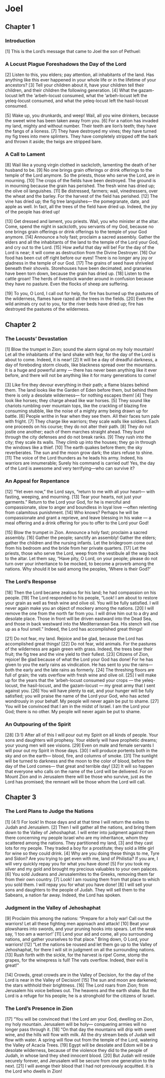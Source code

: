 # Joel

## Chapter 1


### Introduction

[1] This is the Lord’s message that came to Joel the son of Pethuel:

### A Locust Plague Foreshadows the Day of the Lord

[2] Listen to this, you elders;
pay attention, all inhabitants of the land.
Has anything like this ever happened in your whole life
or in the lifetime of your ancestors?
[3] Tell your children about it,
have your children tell their children,
and their children the following generation.
[4] What the gazam-locust left the ‘arbeh-locust consumed,
what the ‘arbeh-locust left the yeleq-locust consumed,
and what the yeleq-locust left the hasil-locust consumed.

[5] Wake up, you drunkards, and weep!
Wail, all you wine drinkers,
because the sweet wine has been taken away from you.
[6] For a nation has invaded my land,
mighty and without number.
Their teeth are lion’s teeth;
they have the fangs of a lioness.
[7] They have destroyed my vines;
they have turned my fig trees into mere splinters.
They have completely stripped off the bark and thrown it aside;
the twigs are stripped bare.

### A Call to Lament

[8] Wail like a young virgin clothed in sackcloth,
lamenting the death of her husband to be.
[9] No one brings grain offerings or drink offerings
to the temple of the Lord anymore.
So the priests, those who serve the Lord, are in mourning.
[10] The crops of the fields have been destroyed.
The ground is in mourning because the grain has perished.
The fresh wine has dried up;
the olive oil languishes.
[11] Be distressed, farmers;
wail, vinedressers, over the wheat and the barley.
For the harvest of the field has perished.
[12] The vine has dried up;
the fig tree languishes—
the pomegranate, date, and apple as well.
In fact, all the trees of the field have dried up.
Indeed, the joy of the people has dried up!

[13] Get dressed and lament, you priests.
Wail, you who minister at the altar.
Come, spend the night in sackcloth, you servants of my God,
because no one brings grain offerings or drink offerings
to the temple of your God anymore.
[14] Announce a holy fast;
proclaim a sacred assembly.
Gather the elders and all the inhabitants of the land
to the temple of the Lord your God,
and cry out to the Lord.
[15] How awful that day will be!
For the day of the Lord is near;
it will come as destruction from the Divine Destroyer.
[16] Our food has been cut off right before our eyes!
There is no longer any joy or gladness in the temple of our God.
[17] The grains of seed have shriveled beneath their shovels.
Storehouses have been decimated,
and granaries have been torn down,
because the grain has dried up.
[18] Listen to the cattle groan!
The herds of livestock wander around in confusion
because they have no pasture.
Even the flocks of sheep are suffering.

[19] To you, O Lord, I call out for help,
for fire has burned up the pastures of the wilderness,
flames have razed all the trees in the fields.
[20] Even the wild animals cry out to you,
for the river beds have dried up;
fire has destroyed the pastures of the wilderness.

## Chapter 2


### The Locusts’ Devastation

[1] Blow the trumpet in Zion;
sound the alarm signal on my holy mountain!
Let all the inhabitants of the land shake with fear,
for the day of the Lord is about to come.
Indeed, it is near!
[2] It will be a day of dreadful darkness,
a day of foreboding storm clouds,
like blackness spread over the mountains.
It is a huge and powerful army —
there has never been anything like it ever before,
and there will not be anything like it for many generations to come!

[3] Like fire they devour everything in their path;
a flame blazes behind them.
The land looks like the Garden of Eden before them,
but behind them there is only a desolate wilderness—
for nothing escapes them!
[4] They look like horses;
they charge ahead like war horses.
[5] They sound like chariots rumbling over mountain tops,
like the crackling of blazing fire consuming stubble,
like the noise of a mighty army being drawn up for battle.
[6] People writhe in fear when they see them.
All their faces turn pale with fright.
[7] They charge like warriors;
they scale walls like soldiers.
Each one proceeds on his course;
they do not alter their path.
[8] They do not jostle one another;
each of them marches straight ahead.
They burst through the city defenses
and do not break ranks.
[9] They rush into the city;
they scale its walls.
They climb up into the houses;
they go in through the windows like a thief.
[10] The earth quakes before them;
the sky reverberates.
The sun and the moon grow dark;
the stars refuse to shine.
[11] The voice of the Lord thunders as he leads his army.
Indeed, his warriors are innumerable;
Surely his command is carried out!
Yes, the day of the Lord is awesome
and very terrifying—who can survive it?

### An Appeal for Repentance

[12] “Yet even now,” the Lord says,
“return to me with all your heart—
with fasting, weeping, and mourning.
[13] Tear your hearts,
not just your garments.”
Return to the Lord your God,
for he is merciful and compassionate,
slow to anger and boundless in loyal love —often relenting from calamitous punishment.
[14] Who knows?
Perhaps he will be compassionate and grant a reprieve,
and leave blessing in his wake —
a meal offering and a drink offering for you to offer to the Lord your God!

[15] Blow the trumpet in Zion.
Announce a holy fast;
proclaim a sacred assembly.
[16] Gather the people;
sanctify an assembly!
Gather the elders;
gather the children and the nursing infants.
Let the bridegroom come out from his bedroom
and the bride from her private quarters.
[17] Let the priests, those who serve the Lord, weep
from the vestibule all the way back to the altar.
Let them say, “Have pity, O Lord, on your people;
please do not turn over your inheritance to be mocked,
to become a proverb among the nations.
Why should it be said among the peoples,
‘Where is their God?’

### The Lord’s Response

[18] Then the Lord became zealous for his land;
he had compassion on his people.
[19] The Lord responded to his people,
“Look! I am about to restore your grain
as well as fresh wine and olive oil.
You will be fully satisfied.
I will never again make you an object of mockery among the nations.
[20] I will remove the one from the north far from you.
I will drive him out to a dry and desolate place.
Those in front will be driven eastward into the Dead Sea,
and those in back westward into the Mediterranean Sea.
His stench will rise up as a foul smell.”
Indeed, the Lord has accomplished great things!

[21] Do not fear, my land.
Rejoice and be glad,
because the Lord has accomplished great things!
[22] Do not fear, wild animals.
For the pastures of the wilderness are again green with grass.
Indeed, the trees bear their fruit;
the fig tree and the vine yield to their fullest.
[23] Citizens of Zion, rejoice!
Be glad because of what the Lord your God has done!
For he has given to you the early rains as vindication.
He has sent to you the rains—
both the early and the late rains as formerly.
[24] The threshing floors are full of grain;
the vats overflow with fresh wine and olive oil.
[25] I will make up for the years
that the ‘arbeh-locust consumed your crops —
the yeleq-locust, the hasil-locust, and the gazam-locust —
my great army that I sent against you.
[26] You will have plenty to eat,
and your hunger will be fully satisfied;
you will praise the name of the Lord your God,
who has acted wondrously in your behalf.
My people will never again be put to shame.
[27] You will be convinced that I am in the midst of Israel.
I am the Lord your God; there is no other.
My people will never again be put to shame.

### An Outpouring of the Spirit

[28] (3:1) After all of this
I will pour out my Spirit on all kinds of people.
Your sons and daughters will prophesy.
Your elderly will have prophetic dreams;
your young men will see visions.
[29] Even on male and female servants
I will pour out my Spirit in those days.
[30] I will produce portents both in the sky and on the earth—
blood, fire, and columns of smoke.
[31] The sunlight will be turned to darkness
and the moon to the color of blood,
before the day of the Lord comes—
that great and terrible day!
[32] It will so happen that
everyone who calls on the name of the Lord will be delivered.
For on Mount Zion and in Jerusalem there will be those who survive,
just as the Lord has promised;
the remnant will be those whom the Lord will call.

## Chapter 3


### The Lord Plans to Judge the Nations

[1] (4:1) For look! In those days and at that time
I will return the exiles to Judah and Jerusalem.
[2] Then I will gather all the nations,
and bring them down to the Valley of Jehoshaphat.
I will enter into judgment against them there
concerning my people Israel who are my inheritance,
whom they scattered among the nations.
They partitioned my land,
[3] and they cast lots for my people.
They traded a boy for a prostitute;
they sold a little girl for wine so they could drink.
[4] Why are you doing these things to me, Tyre and Sidon?
Are you trying to get even with me, land of Philistia?
If you are, I will very quickly repay you for what you have done!
[5] For you took my silver and my gold
and brought my precious valuables to your own palaces.
[6] You sold Judeans and Jerusalemites to the Greeks,
removing them far from their own country.
[7] Look! I am rousing them from that place to which you sold them.
I will repay you for what you have done!
[8] I will sell your sons and daughters to the people of Judah.
They will sell them to the Sabeans, a nation far away.
Indeed, the Lord has spoken.

### Judgment in the Valley of Jehoshaphat

[9] Proclaim this among the nations:
“Prepare for a holy war!
Call out the warriors!
Let all these fighting men approach and attack!
[10] Beat your plowshares into swords,
and your pruning hooks into spears.
Let the weak say, ‘I too am a warrior!’
[11] Lend your aid and come,
all you surrounding nations,
and gather yourselves to that place.”
Bring down, O Lord, your warriors!
[12] “Let the nations be roused and let them go up
to the Valley of Jehoshaphat,
for there I will sit in judgment on all the surrounding nations.
[13] Rush forth with the sickle, for the harvest is ripe!
Come, stomp the grapes, for the winepress is full!
The vats overflow.
Indeed, their evil is great!”

[14] Crowds, great crowds are in the Valley of Decision,
for the day of the Lord is near in the Valley of Decision!
[15] The sun and moon are darkened;
the stars withhold their brightness.
[16] The Lord roars from Zion;
from Jerusalem his voice bellows out.
The heavens and the earth shake.
But the Lord is a refuge for his people;
he is a stronghold for the citizens of Israel.

### The Lord’s Presence in Zion

[17] “You will be convinced that I the Lord am your God,
dwelling on Zion, my holy mountain.
Jerusalem will be holy—
conquering armies will no longer pass through it.
[18] “On that day the mountains will drip with sweet wine,
and the hills will flow with milk.
All the dry stream beds of Judah will flow with water.
A spring will flow out from the temple of the Lord,
watering the Valley of Acacia Trees.
[19] Egypt will be desolate
and Edom will be a desolate wilderness,
because of the violence they did to the people of Judah,
in whose land they shed innocent blood.
[20] But Judah will reside securely forever,
and Jerusalem will be secure from one generation to the next.
[21] I will avenge their blood that I had not previously acquitted.
It is the Lord who dwells in Zion!
